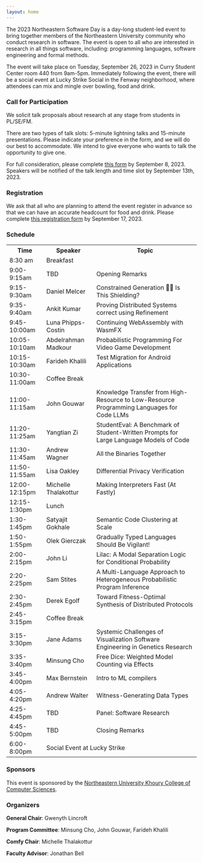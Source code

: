 ```yaml
---
layout: home
---
```


The 2023 Northeastern Software Day is a day-long student-led event to bring together members of the Northeastern University community who conduct research in software. The event is open to all who are interested in research in all things software, including: programming languages, software engineering and formal methods.

The event will take place on Tuesday, September 26, 2023 in Curry Student Center room 440 from 9am-5pm. Immediately following the event, there will be a social event at Lucky Strike Social in the Fenway neighborhood, where attendees can mix and mingle over bowling, food and drink.

### Call for Participation
We solicit talk proposals about research at any stage from students in PL/SE/FM.

There are two types of talk slots: 5-minute lightning talks and 15-minute presentations. Please indicate your preference in the form, and we will do our best to accommodate. We intend to give everyone who wants to talk the opportunity to give one.

For full consideration, please complete [this form](https://forms.gle/ENyNdduh7jHMj1TH7) by September 8, 2023. Speakers will be notified of the talk length and time slot by September 13th, 2023.

### Registration
We ask that all who are planning to attend the event register in advance so that we can have an accurate headcount for food and drink. Please complete [this registration form](https://forms.gle/gZ3FBGLZyaWJVznH8) by September 17, 2023.

### Schedule

<table>
<tr><th>Time</th><th>Speaker</th><th>Topic</th></tr>
<tr class="break"><td>8:30 am</td><td colspan="2" class="break">Breakfast</td></tr>
<tr><td> 9:00-9:15am</td><td>TBD</td><td>Opening Remarks</td></tr>
<tr><td>9:15-9:30am</td><td>Daniel Melcer</td><td>Constrained Generation 🫴🦋 Is This Shielding?</td></tr>
<tr><td>9:35-9:40am</td><td>Ankit Kumar</td><td>Proving Distributed Systems correct using Refinement</td></tr>
<tr><td>9:45-10:00am</td><td>Luna Phipps-Costin</td><td>Continuing WebAssembly with WasmFX</td></tr>
<tr><td>10:05-10:10am</td><td>Abdelrahman Madkour</td><td>Probabilistic Programming For Video Game Development</td></tr>
<tr><td>10:15-10:30am</td><td>Farideh Khalili</td><td>Test Migration for Android Applications</td></tr>
<tr class="break"><td> 10:30-11:00am</td><td colspan="2" class="break">Coffee Break</td></tr>
<tr><td>11:00-11:15am</td><td>John Gouwar</td><td>Knowledge Transfer from High-Resource to Low-Resource Programming Languages for Code LLMs</td></tr>
<tr><td>11:20-11:25am</td><td>Yangtian Zi</td><td>StudentEval: A Benchmark of Student-Written Prompts for Large Language Models of Code</td></tr>
<tr><td>11:30-11:45am</td><td>Andrew Wagner</td><td>All the Binaries Together</td></tr>
<tr><td>11:50-11:55am</td><td>Lisa Oakley</td><td>Differential Privacy Verification</td></tr>
<tr><td>12:00-12:15pm</td><td>Michelle Thalakottur</td><td>Making Interpreters Fast (At Fastly)</td></tr>
<tr class="break"><td>12:15-1:30pm</td><td colspan="2" class="break">Lunch</td></tr>
<tr><td>1:30-1:45pm</td><td>Satyajit Gokhale</td><td>Semantic Code Clustering at Scale</td></tr>
<tr><td>1:50-1:55pm</td><td>Olek Gierczak</td><td>Gradually Typed Languages Should Be Vigilant!</td></tr>
<tr><td>2:00-2:15pm</td><td>John Li</td><td>Lilac: A Modal Separation Logic for Conditional Probability</td></tr>
<tr><td>2:20-2:25pm</td><td>Sam Stites</td><td>A Multi-Language Approach to Heterogeneous Probabilistic Program Inference</td></tr>
<tr><td>2:30-2:45pm</td><td>Derek Egolf</td><td>Toward Fitness-Optimal Synthesis of Distributed Protocols</td></tr>
<tr class="break"><td>2:45-3:15pm</td><td colspan="2" class="break">Coffee Break</td></tr>
<tr><td>3:15-3:30pm</td><td>Jane Adams</td><td>Systemic Challenges of Visualization Software Engineering in Genetics Research</td></tr>
<tr><td>3:35-3:40pm</td><td>Minsung Cho</td><td>Free Dice: Weighted Model Counting via Effects</td></tr>
<tr><td>3:45-4:00pm</td><td>Max Bernstein</td><td>Intro to ML compilers</td></tr>
<tr><td>4:05-4:20pm</td><td>Andrew Walter</td><td>Witness-Generating Data Types</td></tr>
<tr><td>4:25-4:45pm</td><td>TBD</td><td>Panel: Software Research</td></tr>
<tr><td>4:45-5:00pm</td><td>TBD</td><td>Closing Remarks</td></tr>
<tr class="break"><td class="break">6:00-8:00pm</td><td colspan="2" class="break">Social Event at Lucky Strike</td></tr>
</table>

### Sponsors
This event is sponsored by the [Northeastern University Khoury College of Computer Sciences](https://www.khoury.northeastern.edu/). 

### Organizers

**General Chair**: Gwenyth Lincroft

**Program Committee**: Minsung Cho, John Gouwar, Farideh Khalili 

**Comfy Chair**: Michelle Thalakottur

**Faculty Advisor**: Jonathan Bell
